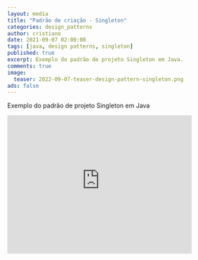 ```yaml
---
layout: media
title: "Padrão de criação - Singleton"
categories: design_patterns
author: cristiano
date: 2021-09-07 02:00:00
tags: [java, design patterns, singleton]
published: true
excerpt: Exemplo do padrão de projeto Singleton em Java.
comments: true
image:
  teaser: 2022-09-07-teaser-design-pattern-singleton.png
ads: false
---
```


Exemplo do padrão de projeto Singleton em Java

<iframe width="420" height="315" src="https://www.youtube.com/embed/XmHMRmjxVmo" frameborder="0" allowfullscreen></iframe>
